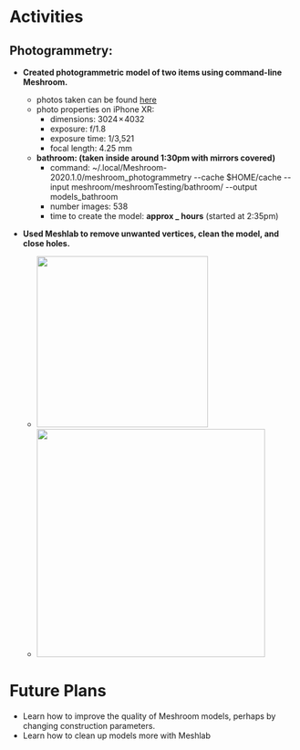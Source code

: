 # Activities

## Photogrammetry:

- **Created photogrammetric model of two items using command-line Meshroom.**
  - photos taken can be found [here](https://github.com/evelynhasama/meshroomTesting)
  - photo properties on iPhone XR:
    -  dimensions: 3024 × 4032 
    -  exposure: f/1.8
    -  exposure time: 1/3,521
    -  focal length: 4.25 mm
  - **bathroom: (taken inside around 1:30pm with mirrors covered)**
    -  command: ~/.local/Meshroom-2020.1.0/meshroom_photogrammetry --cache $HOME/cache --input meshroom/meshroomTesting/bathroom/ --output models_bathroom
    -  number images: 538 
    -  time to create the model: **approx _ hours** (started at 2:35pm)
  
- **Used Meshlab to remove unwanted vertices, clean the model, and close holes.** 
    - <img src="https://github.com/evelynhasama/CSResearch/blob/master/Spring2021-Reports/2021-03-23/bathroom1.png" width=300>
    - <img src="https://github.com/evelynhasama/CSResearch/blob/master/Spring2021-Reports/2021-03-23/bathroom2.png" width=400>
    
# Future Plans

- Learn how to improve the quality of Meshroom models, perhaps by changing construction parameters.
- Learn how to clean up models more with Meshlab

